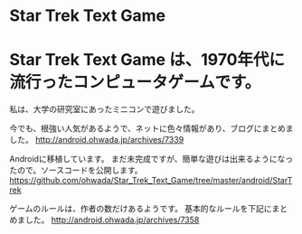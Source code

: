 # Star Trek Text Game

# Star Trek Text Game は、1970年代に流行ったコンピュータゲームです。
私は、大学の研究室にあったミニコンで遊びました。

今でも、根強い人気があるようで、ネットに色々情報があり、ブログにまとめました。
http://android.ohwada.jp/archives/7339

Androidに移植しています。
まだ未完成ですが、簡単な遊びは出来るようになったので。ソースコードを公開します。
https://github.com/ohwada/Star_Trek_Text_Game/tree/master/android/StarTrek

ゲームのルールは、作者の数だけあるようです。
基本的なルールを下記にまとめました。
http://android.ohwada.jp/archives/7358